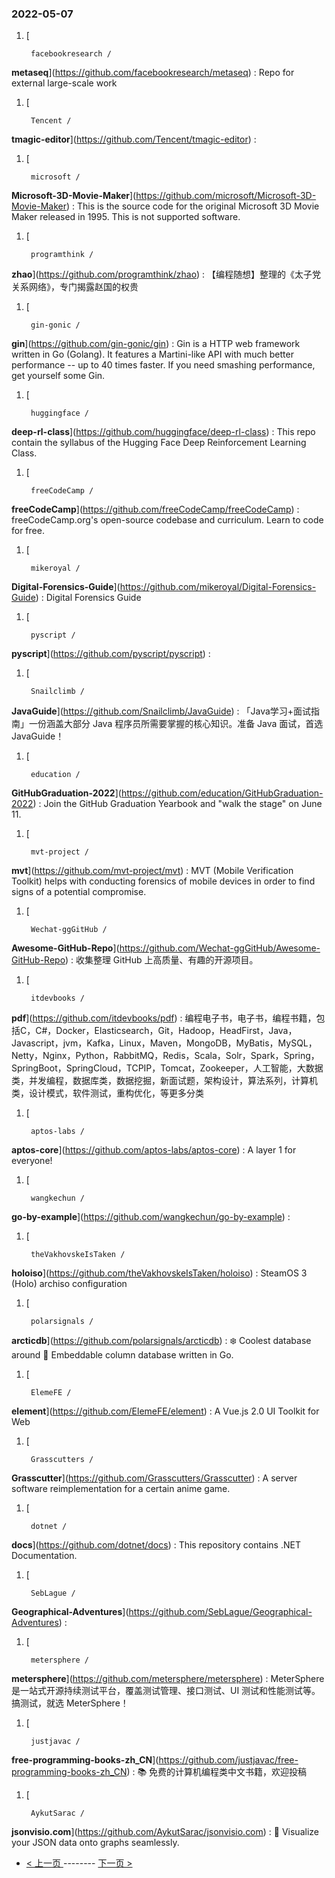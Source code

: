 ### 2022-05-07 
1. [
    

        facebookresearch /
**metaseq**](https://github.com/facebookresearch/metaseq) : Repo for external large-scale work
1. [
    

        Tencent /
**tmagic-editor**](https://github.com/Tencent/tmagic-editor) : 
1. [
    

        microsoft /
**Microsoft-3D-Movie-Maker**](https://github.com/microsoft/Microsoft-3D-Movie-Maker) : This is the source code for the original Microsoft 3D Movie Maker released in 1995. This is not supported software.
1. [
    

        programthink /
**zhao**](https://github.com/programthink/zhao) : 【编程随想】整理的《太子党关系网络》，专门揭露赵国的权贵
1. [
    

        gin-gonic /
**gin**](https://github.com/gin-gonic/gin) : Gin is a HTTP web framework written in Go (Golang). It features a Martini-like API with much better performance -- up to 40 times faster. If you need smashing performance, get yourself some Gin.
1. [
    

        huggingface /
**deep-rl-class**](https://github.com/huggingface/deep-rl-class) : This repo contain the syllabus of the Hugging Face Deep Reinforcement Learning Class.
1. [
    

        freeCodeCamp /
**freeCodeCamp**](https://github.com/freeCodeCamp/freeCodeCamp) : freeCodeCamp.org's open-source codebase and curriculum. Learn to code for free.
1. [
    

        mikeroyal /
**Digital-Forensics-Guide**](https://github.com/mikeroyal/Digital-Forensics-Guide) : Digital Forensics Guide
1. [
    

        pyscript /
**pyscript**](https://github.com/pyscript/pyscript) : 
1. [
    

        Snailclimb /
**JavaGuide**](https://github.com/Snailclimb/JavaGuide) : 「Java学习+面试指南」一份涵盖大部分 Java 程序员所需要掌握的核心知识。准备 Java 面试，首选 JavaGuide！
1. [
    

        education /
**GitHubGraduation-2022**](https://github.com/education/GitHubGraduation-2022) : Join the GitHub Graduation Yearbook and "walk the stage" on June 11.
1. [
    

        mvt-project /
**mvt**](https://github.com/mvt-project/mvt) : MVT (Mobile Verification Toolkit) helps with conducting forensics of mobile devices in order to find signs of a potential compromise.
1. [
    

        Wechat-ggGitHub /
**Awesome-GitHub-Repo**](https://github.com/Wechat-ggGitHub/Awesome-GitHub-Repo) : 收集整理 GitHub 上高质量、有趣的开源项目。
1. [
    

        itdevbooks /
**pdf**](https://github.com/itdevbooks/pdf) : 编程电子书，电子书，编程书籍，包括C，C#，Docker，Elasticsearch，Git，Hadoop，HeadFirst，Java，Javascript，jvm，Kafka，Linux，Maven，MongoDB，MyBatis，MySQL，Netty，Nginx，Python，RabbitMQ，Redis，Scala，Solr，Spark，Spring，SpringBoot，SpringCloud，TCPIP，Tomcat，Zookeeper，人工智能，大数据类，并发编程，数据库类，数据挖掘，新面试题，架构设计，算法系列，计算机类，设计模式，软件测试，重构优化，等更多分类
1. [
    

        aptos-labs /
**aptos-core**](https://github.com/aptos-labs/aptos-core) : A layer 1 for everyone!
1. [
    

        wangkechun /
**go-by-example**](https://github.com/wangkechun/go-by-example) : 
1. [
    

        theVakhovskeIsTaken /
**holoiso**](https://github.com/theVakhovskeIsTaken/holoiso) : SteamOS 3 (Holo) archiso configuration
1. [
    

        polarsignals /
**arcticdb**](https://github.com/polarsignals/arcticdb) : ❄️ Coolest database around 🧊 Embeddable column database written in Go.
1. [
    

        ElemeFE /
**element**](https://github.com/ElemeFE/element) : A Vue.js 2.0 UI Toolkit for Web
1. [
    

        Grasscutters /
**Grasscutter**](https://github.com/Grasscutters/Grasscutter) : A server software reimplementation for a certain anime game.
1. [
    

        dotnet /
**docs**](https://github.com/dotnet/docs) : This repository contains .NET Documentation.
1. [
    

        SebLague /
**Geographical-Adventures**](https://github.com/SebLague/Geographical-Adventures) : 
1. [
    

        metersphere /
**metersphere**](https://github.com/metersphere/metersphere) : MeterSphere 是一站式开源持续测试平台，覆盖测试管理、接口测试、UI 测试和性能测试等。搞测试，就选 MeterSphere！
1. [
    

        justjavac /
**free-programming-books-zh_CN**](https://github.com/justjavac/free-programming-books-zh_CN) : 📚 免费的计算机编程类中文书籍，欢迎投稿
1. [
    

        AykutSarac /
**jsonvisio.com**](https://github.com/AykutSarac/jsonvisio.com) : 🧩 Visualize your JSON data onto graphs seamlessly. 

- [ < 上一页 ](https://github.com/able8/github-trending-daily-record/blob/master/2022-05-06.md) -------- [ 下一页 > ](https://github.com/able8/github-trending-daily-record/blob/master/2022-05-08.md)